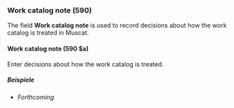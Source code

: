 ### Work catalog note (590)

The field **Work catalog note** is used to record decisions about how the work catalog is treated in Muscat.

#### Work catalog note (590 $a)

Enter decisions about how the work catalog is treated.

##### Beispiele

- _Forthcoming_
